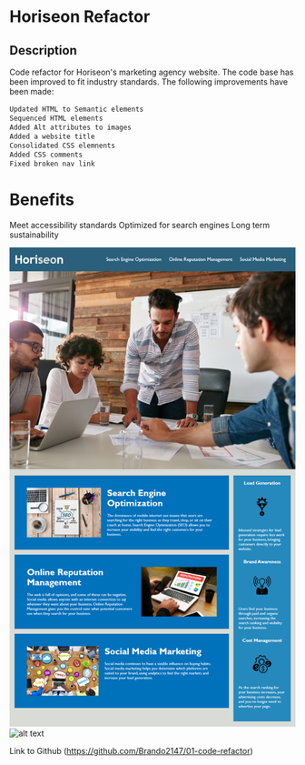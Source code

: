 # Horiseon Refactor

 
## Description 

Code refactor for Horiseon's marketing agency website. The code base has been improved to fit industry standards.
The following improvements have been made:

```
Updated HTML to Semantic elements
Sequenced HTML elements
Added Alt attributes to images
Added a website title
Consolidated CSS elemnents 
Added CSS comments 
Fixed broken nav link
```

# Benefits 

Meet accessibility standards
Optimized for search engines
Long term sustainability



![](/assets/images/ReadMeImg.png)
![alt text](https://github.com/Brando2147/01-code-refactor/tree/main/assets/images/ReadMeImg.png)

Link to Github (https://github.com/Brando2147/01-code-refactor) 









